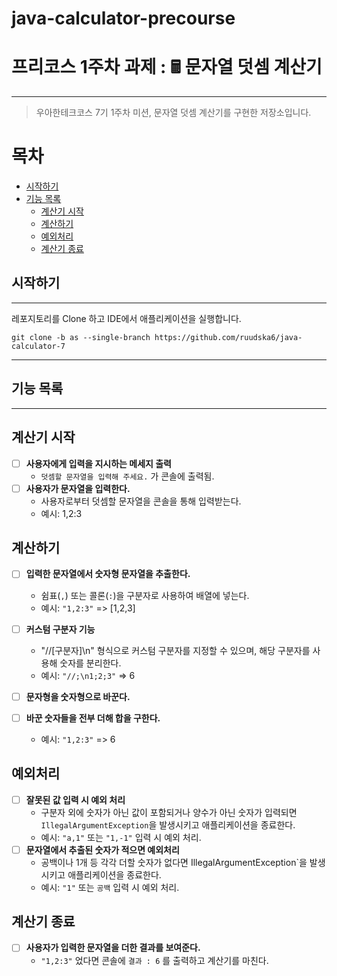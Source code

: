 # java-calculator-precourse

# 프리코스 1주차 과제 : 🖩 문자열 덧셈 계산기

---


> 우아한테크코스 7기 1주차 미션, 문자열 덧셈 계산기를 구현한 저장소입니다.

# 목차

- [시작하기](#시작하기)
- [기능 목록](#기능-목록)
    - [계산기 시작](#계산기-시작)
    - [계산하기](#계산하기)
    - [예외처리](#예외처리)
    - [계산기 종료](#계산기-종료)

## 시작하기

---

레포지토리를 Clone 하고 IDE에서 애플리케이션을 실행합니다.

```git
git clone -b as --single-branch https://github.com/ruudska6/java-calculator-7
```

---

## 기능 목록

---

## 계산기 시작
- [ ] **사용자에게 입력을 지시하는 메세지 출력**
    -  `덧셈할 문자열을 입력해 주세요.` 가 콘솔에 출력됨.
- [ ] **사용자가 문자열을 입력한다.**
    - 사용자로부터 덧셈할 문자열을 콘솔을 통해 입력받는다.
    - 예시: 1,2:3
## 계산하기
- [ ] **입력한 문자열에서 숫자형 문자열을 추출한다.**
    - 쉼표(`,`) 또는 콜론(`:`)을 구분자로 사용하여 배열에 넣는다.
    - 예시: `"1,2:3"` => [1,2,3]
- [ ] **커스텀 구분자 기능**
    - "//[구분자]\n" 형식으로 커스텀 구분자를 지정할 수 있으며, 해당 구분자를 사용해 숫자를 분리한다.
    - 예시: `"//;\n1;2;3"` => 6
- [ ] **문자형을 숫자형으로 바꾼다.**

- [ ] **바꾼 숫자들을 전부 더해 합을 구한다.**
    - 예시: `"1,2:3"` => 6

## 예외처리
- [ ] **잘못된 값 입력 시 예외 처리**
    - 구분자 외에 숫자가 아닌 값이 포함되거나 양수가 아닌 숫자가 입력되면 `IllegalArgumentException`을 발생시키고 애플리케이션을 종료한다.
    - 예시: `"a,1"` 또는 `"1,-1"` 입력 시 예외 처리.
- [ ] **문자열에서 추출된 숫자가 적으면 예외처리**
    - 공백이나 1개 등 각각 더할 숫자가 없다면 IllegalArgumentException`을 발생시키고 애플리케이션을 종료한다.
    - 예시: `"1"` 또는 `공백` 입력 시 예외 처리.

## 계산기 종료
- [ ] **사용자가 입력한 문자열을 더한 결과를 보여준다.**
    -  `"1,2:3"` 었다면 콘솔에 `결과 : 6` 를 출력하고 계산기를 마친다.